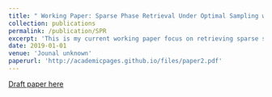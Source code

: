 ```yaml
---
title: " Working Paper: Sparse Phase Retrieval Under Optimal Sampling with Local Guarantee"
collection: publications
permalink: /publication/SPR
excerpt: 'This is my current working paper focus on retrieving sparse signals under optimal sampling complexity. We design an algorithm for sparse phase retrieval and would provide theoretical guarantee for such algorithm, which would be the first practical local algorithm with theoretical guarantee for sparse phase retrieve. Although we may need an good initialization in latter work, we think this at least provide a great first step to such sparse phase retrieval open problem.'
date: 2019-01-01
venue: 'Jounal unknown'
paperurl: 'http://academicpages.github.io/files/paper2.pdf'
---
```


[Draft paper here](http://academicpages.github.io/files/paper2.pdf)


